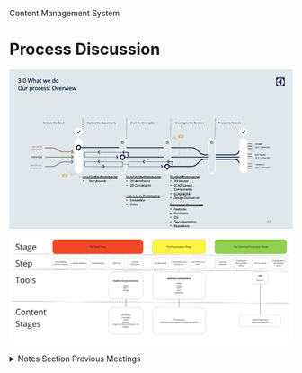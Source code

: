 Content Management System

# Process Discussion

<p align="center">
  <img width="1200" src="../images/content_management_system/triple_diamond_valhalla.jpeg">
  </p>

<!-- Notes

-->

<p align="center">
  <img width="1200" src="../images/content_management_system/typical_design_process.jpg">
  </p>

<!-- Notes

-->


<details>
  <summary>Notes Section Previous Meetings</summary>
  
### Notes: 4/4/2023:
|Type|Description|Owner|Delivery Date|Status|Notes|
|-----|-----|-----|-----|-----|-----|
|Action|`Needs of the Group Cross Functionally` Mobile, On Device and Web|Remy Ferber|4/11/2023|Open|Include in Needs the slice for Web|
|Action|`Terminology Alignment` for Way of Working|Magdalena Gawlik|4/11/2023|Open||
|Action|Common methodology to `Localization`|Magdalena Gawlik|4/11/2023|Open||
|Action|Follow Up Meeting next week to include Norbert Kozsir and Francesco Giorgetti|Wallace Elston|4/11/2023|Open||
|Action|Align on Flutter in next meeting with Norbert and integration with Phrase and Circleci|Wallace Elston|4/11/2023|Open||

</details>
